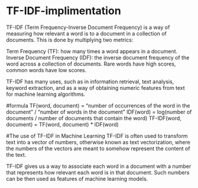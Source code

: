 # TF-IDF-implimentation
TF-IDF (Term Frequency-Inverse Document Frequency) is a way of measuring how relevant a word is to a document in a collection of documents.
This is done by multiplying two metrics:

Term Frequency (TF): how many times a word appears in a document.
Inverse Document Frequency (IDF): the inverse document frequency of the word across a collection of documents. Rare words have high scores, common words have low scores.

TF-IDF has many uses, such as in information retrieval, text analysis, keyword extraction, and as a way of obtaining numeric features from text for machine learning algorithms.

#formula
TF(word, document) = “number of occurrences of the word in the document” / “number of words in the document”
IDF(word) = log(number of documents / number of documents that contain the word)
TF-IDF(word, document) = TF(word, document) * IDF(word)


#The use of TF-IDF in Machine Learning
TF-IDF is often used to transform text into a vector of numbers, otherwise known as text vectorization, where the numbers of the vectors are meant to somehow represent the content of the text.

TF-IDF gives us a way to associate each word in a document with a number that represents how relevant each word is in that document. Such numbers can be then used as features of machine learning models.
